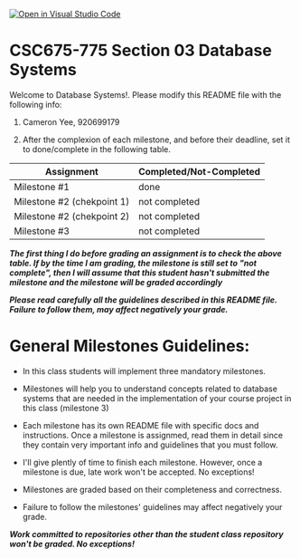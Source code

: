 [![Open in Visual Studio Code](https://classroom.github.com/assets/open-in-vscode-c66648af7eb3fe8bc4f294546bfd86ef473780cde1dea487d3c4ff354943c9ae.svg)](https://classroom.github.com/online_ide?assignment_repo_id=8264130&assignment_repo_type=AssignmentRepo)
# CSC675-775 Section 03 Database Systems
Welcome to Database Systems!. Please modify this README file with the following info: 

1. Cameron Yee, 920699179

2. After the complexion of each milestone, and before their deadline, set it to done/complete in the following table. 


|        Assignment           |   Completed/Not-Completed  |
| --------------------------- | -------------------------- |
| Milestone #1                |        done       |
| Milestone #2 (chekpoint 1)  |        not completed       |
| Milestone #2 (chekpoint 2)  |        not completed       |
| Milestone #3                |        not completed       |



***The first thing I do before grading an assignment is to check the above table. If by the time I am grading, the milestone is still set to "not complete", then I will assume that this student hasn't submitted the milestone and the milestone will be graded accordingly***

***Please read carefully all the guidelines described in this README file. 
Failure to follow them, may affect negatively your grade.***

# General Milestones Guidelines:

* In this class students will implement three mandatory milestones.

* Milestones will help you to understand concepts related to database systems that are needed in the implementation 
of your course project in this class (milestone 3) 

* Each milestone has its own README file with specific docs and instructions. Once a milestone is assignmed, read them in detail since they contain very important info and guidelines that you must follow. 

* I'll give plently of time to finish each milestone. However, once a milestone is due, late work won't be accepted. No exceptions! 

* Milestones are graded based on their completeness and correctness. 

* Failure to follow the milestones' guidelines may affect negatively your grade.

***Work committed to repositories other than the student class repository won't be graded. No exceptions!***




 



